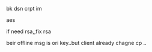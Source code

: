 bk dsn crpt im

aes

if need rsa,,fix rsa


beir offline msg is ori key..but client already chagne cp ..
